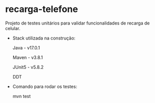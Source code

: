 # recarga-telefone
Projeto de testes unitários para validar funcionalidades de recarga de celular.

- Stack utilizada na construção:
 
    Java   - v17.0.1 
    
    Maven  - v3.8.1
    
    JUnit5 - v5.8.2
    
    DDT 

- Comando para rodar os testes:

    mvn test
